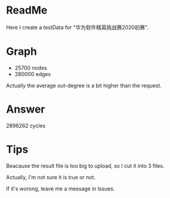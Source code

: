 # ReadMe

Here I create a testData for "华为软件精英挑战赛2020初赛".

# Graph
- 25700 nodes
- 280000 edges

Actually the average out-degree is a bit higher than the request.
# Answer

2896262 cycles

# Tips
 Beacause the result file is too big to upload, so I cut it into 3 files. 
 
 Actually, I'm not sure it is true or not.

 If it's worong, leave me a message in Issues.